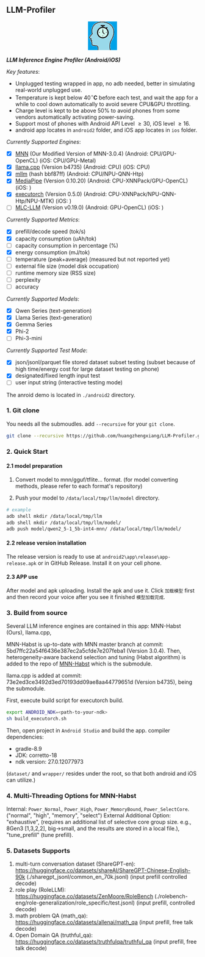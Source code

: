## LLM-Profiler

<div align="center">
<img src="./icon/1024.png" width="15%">
</div>

***LLM Inference Engine Profiler (Android/iOS)***

*Key features*: 
- Unplugged testing wrapped in app, no adb needed, better in simulating real-world unplugged use. 
- Temperature is kept below $40^\circ \mathbf{C}$ before each test, and wait the app for a while to cool down automatically to avoid severe CPU&GPU throttling. 
- Charge level is kept to be above 50% to avoid phones from some vendors automatically activating power-saving.
- Support most of phones with Android API Level $\geq 30$, iOS level $\geq 16$.
- android app locates in `android2` folder, and iOS app locates in `ios` folder.

*Currently Supported Engines*:
- [x] [MNN](https://github.com/Embedded-AI-Systems/MNN-Habst.git) (Our Modified Version of MNN-3.0.4) (Android: CPU/GPU-OpenCL) (iOS: CPU/GPU-Metal)
- [x] [llama.cpp](https://github.com/ggml-org/llama.cpp/tree/73e2ed3ce3492d3ed70193dd09ae8aa44779651d) (Version b4735) (Android: CPU) (iOS: CPU)
- [x] [mllm](https://github.com/UbiquitousLearning/mllm/tree/bbf87ffb8cb47860cdc2118c06ccad5b4ab84227) (hash bbf87ff) (Android: CPU/NPU-QNN-Htp)
- [x] [MediaPipe](https://github.com/google-ai-edge/mediapipe-samples) (Version 0.10.20) (Android: CPU-XNNPack/GPU-OpenCL) (iOS: )
- [x] [executorch](https://github.com/pytorch/executorch/tree/e433e6100700fb42e315b889f6fa7983390733a4) (Version 0.5.0) (Android: CPU-XNNPack/NPU-QNN-Htp/NPU-MTK) (iOS: )
- [ ] [MLC-LLM](https://github.com/mlc-ai/mlc-llm/tree/b636b2ac5e0c8bac6cf2a5427c3380fff856447e) (Version v0.19.0) (Android: GPU-OpenCL) (iOS: )
 
*Currently Supported Metrics*:
- [x] prefill/decode speed (tok/s)
- [x] capacity consumption (uAh/tok)
- [ ] capacity consumption in percentage (%)
- [x] energy consumption (mJ/tok)
- [ ] temperature (peak+average) (measured but not reported yet)
- [ ] external file size (model disk occupation)
- [ ] runtime memory size (RSS size)
- [ ] perplexity
- [ ] accuracy

*Currently Supported Models*:
- [x] Qwen Series (text-generation)
- [x] Llama Series (text-generation)
- [x] Gemma Series
- [x] Phi-2
- [ ] Phi-3-mini

*Currently Supported Test Mode*:
- [x] json/jsonl/parquet file stored dataset subset testing (subset because of high time/energy cost for large dataset testing on phone)
- [x] designated/fixed length input test
- [ ] user input string (interactive testing mode)

The anroid demo is located in `./android2` directory.

### 1. Git clone
You needs all the submoudles. add `--recursive` for your `git clone`.
```bash
git clone --recursive https://github.com/huangzhengxiang/LLM-Profiler.git
```

### 2. Quick Start

#### 2.1 model preparation
1. Convert model to mnn/gguf/tflite... format. (for model converting methods, please refer to each format's repository)

2. Push your model to `/data/local/tmp/llm/model` directory.
```bash
# example
adb shell mkdir /data/local/tmp/llm
adb shell mkdir /data/local/tmp/llm/model/
adb push model/qwen2_5-1_5b-int4-mnn/ /data/local/tmp/llm/model/
```

#### 2.2 release version installation
The release version is ready to use at `android2\app\release\app-release.apk` or in GitHub Release. Install it on your cell phone.


#### 2.3 APP use
After model and apk uploading. Install the apk and use it. Click `加载模型` first and then record your voice after you see it finished `模型加载完成`.


### 3. Build from source
Several LLM inference engines are contained in this app: MNN-Habst (Ours), llama.cpp,  

MNN-Habst is up-to-date with MNN master branch at commit: 5bd7ffc22a54f6436e387ec2a5cfde7e207feba1 (Version 3.0.4).
Then, heterogeneity-aware backend selection and tuning (Habst algorithm) is added to the repo of [MNN-Habst](https://github.com/Embedded-AI-Systems/MNN-Habst.git) which is the submodule.

llama.cpp is added at commit: 73e2ed3ce3492d3ed70193dd09ae8aa44779651d (Version b4735), being the submodule.

First, execute build script for executorch build.
```bash
export ANDROID_NDK=<path-to-your-ndk>
sh build_executorch.sh
```

Then, open project in `Android Studio` and build the app.
compiler dependencies:
- gradle-8.9
- JDK: corretto-18
- ndk version: 27.0.12077973

(`dataset/` and `wrapper/` resides under the root, so that both android and iOS can utilize.)

### 4. Multi-Threading Options for MNN-Habst
Internal: `Power_Normal`, `Power_High`, `Power_MemoryBound`, `Power_SelectCore`. ("normal", "high", "memory", "select")
External Additional Option: "exhaustive", (requires an additional list of selective core group size. e.g., 8Gen3 [1,3,2,2], big->small, and the results are stored in a local file.), "tune_prefill" (tune prefill).


### 5. Datasets Supports
1. multi-turn conversation dataset (ShareGPT-en): https://huggingface.co/datasets/shareAI/ShareGPT-Chinese-English-90k (./sharegpt_jsonl/common_en_70k.jsonl) (input prefill controlled decode)
2. role play (RoleLLM): https://huggingface.co/datasets/ZenMoore/RoleBench (./rolebench-eng/role-generalization/role_specific/test.jsonl) (input prefill, controlled decode)
3. math problem  QA (math_qa): https://huggingface.co/datasets/allenai/math_qa (input prefill, free talk decode)
4. Open Domain QA (truthful_qa): https://huggingface.co/datasets/truthfulqa/truthful_qa (input prefill, free talk decode)
